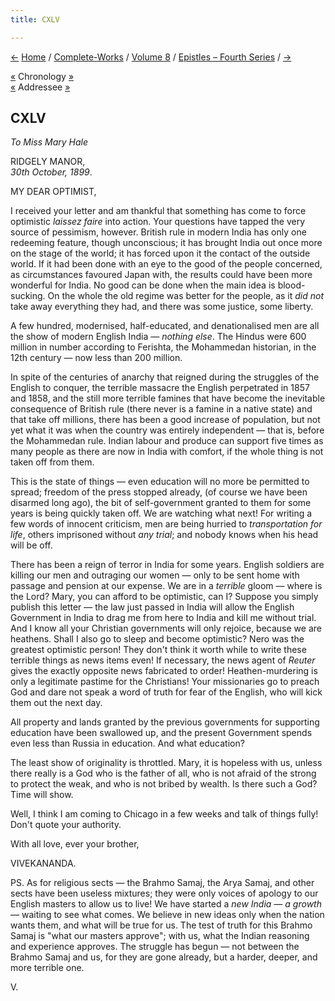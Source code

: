 ```yaml
---
title: CXLV

---
```

<div>

[←](144_mary.htm) [Home](../../../index.htm) /
[Complete-Works](../../complete_works.htm) / [Volume
8](../volume_8_contents.htm) / [Epistles – Fourth
Series](epistles_fourth_series_contents.htm) / [→](146_sturdy.htm)

  

[«](../../volume_9/letters_fifth_series/148_christina.htm) Chronology
[»](../../volume_9/letters_fifth_series/149_christina.htm)  
[«](144_mary.htm) Addressee [»](149_mary.htm)

## CXLV

*To Miss Mary Hale*

RIDGELY MANOR,  
*30th October, 1899*.

MY DEAR OPTIMIST,

I received your letter and am thankful that something has come to force
optimistic *laissez faire* into action. Your questions have tapped the
very source of pessimism, however. British rule in modern India has only
one redeeming feature, though unconscious; it has brought India out once
more on the stage of the world; it has forced upon it the contact of the
outside world. If it had been done with an eye to the good of the people
concerned, as circumstances favoured Japan with, the results could have
been more wonderful for India. No good can be done when the main idea is
blood-sucking. On the whole the old regime was better for the people, as
it *did not* take away everything they had, and there was some justice,
some liberty.

A few hundred, modernised, half-educated, and denationalised men are all
the show of modern English India — *nothing else*. The Hindus were 600
million in number according to Ferishta, the Mohammedan historian, in
the 12th century — now less than 200 million.

In spite of the centuries of anarchy that reigned during the struggles
of the English to conquer, the terrible massacre the English perpetrated
in 1857 and 1858, and the still more terrible famines that have become
the inevitable consequence of British rule (there never is a famine in a
native state) and that take off millions, there has been a good increase
of population, but not yet what it was when the country was entirely
independent — that is, before the Mohammedan rule. Indian labour and
produce can support five times as many people as there are now in India
with comfort, if the whole thing is not taken off from them.

This is the state of things — even education will no more be permitted
to spread; freedom of the press stopped already, (of course we have been
disarmed long ago), the bit of self-government granted to them for some
years is being quickly taken off. We are watching what next! For writing
a few words of innocent criticism, men are being hurried to
*transportation for life*, others imprisoned without *any trial*; and
nobody knows when his head will be off.

There has been a reign of terror in India for some years. English
soldiers are killing our men and outraging our women — only to be sent
home with passage and pension at our expense. We are in a *terrible*
gloom — where is the Lord? Mary, you can afford to be optimistic, can I?
Suppose you simply publish this letter — the law just passed in India
will allow the English Government in India to drag me from here to India
and kill me without trial. And I know all your Christian governments
will only rejoice, because we are heathens. Shall I also go to sleep and
become optimistic? Nero was the greatest optimistic person! They don't
think it worth while to write these terrible things as news items even!
If necessary, the news agent of *Reuter* gives the exactly opposite news
fabricated to order! Heathen-murdering is only a legitimate pastime for
the Christians! Your missionaries go to preach God and dare not speak a
word of truth for fear of the English, who will kick them out the next
day.

All property and lands granted by the previous governments for
supporting education have been swallowed up, and the present Government
spends even less than Russia in education. And what education?

The least show of originality is throttled. Mary, it is hopeless with
us, unless there really is a God who is the father of all, who is not
afraid of the strong to protect the weak, and who is not bribed by
wealth. Is there such a God? Time will show.

Well, I think I am coming to Chicago in a few weeks and talk of things
fully! Don't quote your authority.

With all love, ever your brother,

VIVEKANANDA.

PS. As for religious sects — the Brahmo Samaj, the Arya Samaj, and other
sects have been useless mixtures; they were only voices of apology to
our English masters to allow us to live! We have started a *new India —
a growth* — waiting to see what comes. We believe in new ideas only when
the nation wants them, and what will be true for us. The test of truth
for this Brahmo Samaj is "what our masters approve"; with us, what the
Indian reasoning and experience approves. The struggle has begun — not
between the Brahmo Samaj and us, for they are gone already, but a
harder, deeper, and more terrible one.

V.

</div>
